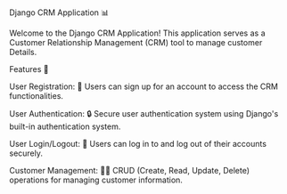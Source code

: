 Django CRM Application 📊


Welcome to the Django CRM Application! This application serves as a Customer Relationship Management (CRM) tool to manage customer Details.

Features 🚀

User Registration: 📝 Users can sign up for an account to access the CRM functionalities.

User Authentication: 🔒 Secure user authentication system using Django's built-in authentication system.

User Login/Logout: 🚪 Users can log in to and log out of their accounts securely.

Customer Management: 🧑‍💼 CRUD (Create, Read, Update, Delete) operations for managing customer information.

